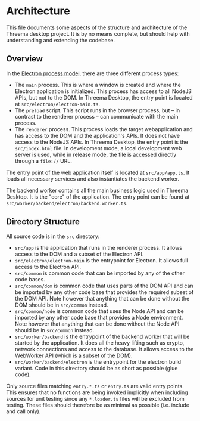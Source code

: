 # Architecture

This file documents some aspects of the structure and architecture of the Threema desktop project.
It is by no means complete, but should help with understanding and extending the codebase.

## Overview

In the [Electron process model](https://www.electronjs.org/docs/latest/tutorial/process-model/),
there are three different process types:

- The `main` process. This is where a window is created and where the Electron application is
  initialized. This process has access to all NodeJS APIs, but not to the DOM. In Threema Desktop,
  the entry point is located at `src/electron/electron-main.ts`.
- The `preload` script. This script runs in the browser process, but – in contrast to the renderer
  process – can communicate with the main process.
- The `renderer` process. This process loads the target webapplication and has access to the DOM and
  the application's APIs. It does not have access to the NodeJS APIs. In Threema Desktop, the entry
  point is the `src/index.html` file. In development mode, a local development web server is used,
  while in release mode, the file is accessed directly through a `file://` URL.

The entry point of the web application itself is located at `src/app/app.ts`. It loads all necessary
services and also instantiates the backend worker.

The backend worker contains all the main business logic used in Threema Desktop. It is the "core" of
the application. The entry point can be found at `src/worker/backend/electron/backend.worker.ts`.

## Directory Structure

All source code is in the `src` directory:

- `src/app` is the application that runs in the renderer process. It allows access to the DOM and a
  subset of the Electron API.
- `src/electron/electron-main` is the entrypoint for Electron. It allows full access to the Electron
  API.
- `src/common` is common code that can be imported by any of the other code bases.
- `src/common/dom` is common code that uses parts of the DOM API and can be imported by any other
  code base that provides the required subset of the DOM API. Note however that anything that can be
  done without the DOM should be in `src/common` instead.
- `src/common/node` is common code that uses the Node API and can be imported by any other code base
  that provides a Node environment. Note however that anything that can be done without the Node API
  should be in `src/common` instead.
- `src/worker/backend` is the entrypoint of the backend worker that will be started by the
  application. It does all the heavy lifting such as crypto, network connections and access to the
  database. It allows access to the WebWorker API (which is a subset of the DOM).
- `src/worker/backend/electron` is the entrypoint for the electron build variant. Code in this
  directory should be as short as possible (glue code).

Only source files matching `entry.*.ts` or `entry.ts` are valid entry points. This ensures that no
functions are being invoked implicitly when including sources for unit testing since any
`*.loader.ts` files will be excluded from testing. These files should therefore be as minimal as
possible (i.e. include and call only).
